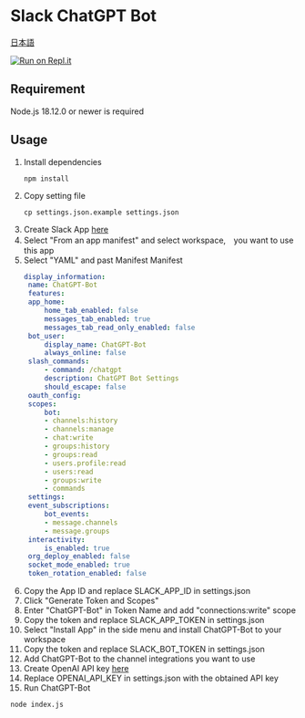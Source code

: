 # Slack ChatGPT Bot

[日本語](README-ja.md)

[![Run on Repl.it](https://repl.it/badge/github/tsubasa652/chatgpt-slack-bot)](https://repl.it/github/tsubasa652/chatgpt-slack-bot)

## Requirement

Node.js 18.12.0 or newer is required

## Usage

1. Install dependencies
    ```shell
    npm install
    ```
2. Copy setting file
    ```shell
    cp settings.json.example settings.json
    ```
3. Create Slack App [here](https://api.slack.com/apps?new_app=1)
4. Select "From an app manifest" and select workspace,　you want to use this app
5. Select "YAML" and past Manifest
   Manifest
   ```yaml
   display_information:
    name: ChatGPT-Bot
    features:
    app_home:
        home_tab_enabled: false
        messages_tab_enabled: true
        messages_tab_read_only_enabled: false
    bot_user:
        display_name: ChatGPT-Bot
        always_online: false
    slash_commands:
        - command: /chatgpt
        description: ChatGPT Bot Settings
        should_escape: false
    oauth_config:
    scopes:
        bot:
        - channels:history
        - channels:manage
        - chat:write
        - groups:history
        - groups:read
        - users.profile:read
        - users:read
        - groups:write
        - commands
    settings:
    event_subscriptions:
        bot_events:
        - message.channels
        - message.groups
    interactivity:
        is_enabled: true
    org_deploy_enabled: false
    socket_mode_enabled: true
    token_rotation_enabled: false
   ```
6. Copy the App ID and replace SLACK_APP_ID in settings.json
7. Click "Generate Token and Scopes"
8.  Enter "ChatGPT-Bot" in Token Name and add "connections:write" scope
9.  Copy the token and replace SLACK_APP_TOKEN in settings.json
10. Select "Install App" in the side menu and install ChatGPT-Bot to your workspace
11. Copy the token and replace SLACK_BOT_TOKEN in settings.json
12. Add ChatGPT-Bot to the channel integrations you want to use
13. Create OpenAI API key [here](https://platform.openai.com/account/api-keys)
14. Replace OPENAI_API_KEY in settings.json with the obtained API key 
15. Run ChatGPT-Bot
```shell
node index.js
```
<!--
## Additional settings(Option)
If you use the command, please add the following settings
1. Open Slack App settings page
2. Select "Slash Commands" in the side menu
3. Click "Create New Commands"
4. Enter "/chatgpt" in the command field and "ChatGPT Bot Settings" in the description field and save
5. 
-->
